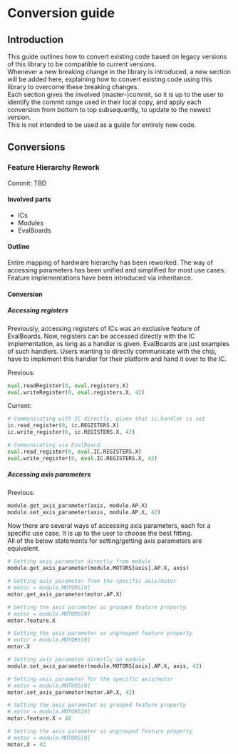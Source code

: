 # Conversion guide

## Introduction

This guide outlines how to convert existing code based on legacy versions of this
library to be compatible to current versions.  
Whenever a new breaking change in the library is introduced, a new section
will be added here, explaining how to convert existing code using this library
to overcome these breaking changes.  
Each section gives the involved (master-)commit, so it is up to the user to identify
the commit range used in their local copy, and apply each conversion from bottom to top
subsequently, to update to the newest version.  
This is not intended to be used as a guide for entirely new code.

## Conversions

### Feature Hierarchy Rework

Commit: TBD

#### Involved parts

- ICs
- Modules
- EvalBoards

#### Outline

Entire mapping of hardware hierarchy has been reworked. The way of accessing parameters
has been unified and simplified for most use cases. Feature implementations have
been introduced via inheritance.

#### Conversion

##### Accessing registers

Previously, accessing registers of ICs was an exclusive feature of EvalBoards.
Now, registers can be accessed directly with the IC implementation, as long as
a handler is given. EvalBoards are just examples of such handlers. Users wanting
to directly communicate with the chip, have to implement this handler for their
platform and hand it over to the IC.

Previous:

```Python
eval.readRegister(0, eval.registers.X)
eval.writeRegister(0, eval.registers.X, 42)
```

Current:

```Python
# Communicating with IC directly, given that ic.handler is set
ic.read_register(0, ic.REGISTERS.X)
ic.write_register(0, ic.REGISTERS.X, 42)
```

```Python
# Communicating via EvalBoard
eval.read_register(0, eval.IC.REGISTERS.X)
eval.write_register(0, eval.IC.REGISTERS.X, 42)
```

##### Accessing axis parameters

Previous:

```Python
module.get_axis_parameter(axis, module.AP.X)
module.set_axis_parameter(axis, module.AP.X, 42)
```

Now there are several ways of accessing axis parameters, each for a specific use case.
It is up to the user to choose the best fitting.  
All of the below statements for setting/getting axis parameters are equivalent.

```Python
# Getting axis parameter directly from module
module.get_axis_parameter(module.MOTORS[axis].AP.X, axis)

# Getting axis parameter from the specific axis/motor
# motor = module.MOTORS[0]
motor.get_axis_parameter(motor.AP.X)

# Getting the axis parameter as grouped feature property
# motor = module.MOTORS[0]
motor.feature.X

# Getting the axis parameter as ungrouped feature property
# motor = module.MOTORS[0]
motor.X
```

```Python
# Setting axis parameter directly on module
module.set_axis_parameter(module.MOTORS[axis].AP.X, axis, 42)

# Setting axis parameter for the specific axis/motor
# motor = module.MOTORS[0]
motor.set_axis_parameter(motor.AP.X, 42)

# Setting the axis parameter as grouped feature property
# motor = module.MOTORS[0]
motor.feature.X = 42

# Setting the axis parameter as ungrouped feature property
# motor = module.MOTORS[0]
motor.X = 42
```
